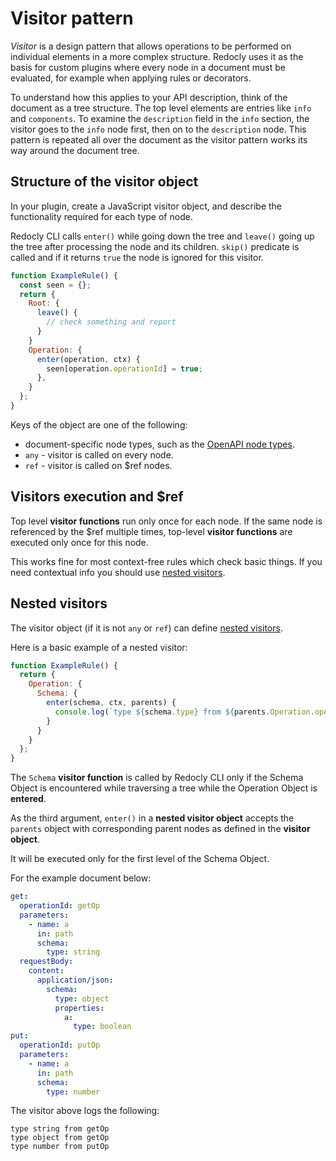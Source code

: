 # Visitor pattern

_Visitor_ is a design pattern that allows operations to be performed on individual elements in a more complex structure. Redocly uses it as the basis for custom plugins where every node in a document must be evaluated, for example when applying rules or decorators.

To understand how this applies to your API description, think of the document as a tree structure. The top level elements are entries like `info` and `components`. To examine the `description` field in the `info` section, the visitor goes to the `info` node first, then on to the `description` node. This pattern is repeated all over the document as the visitor pattern works its way around the document tree.

<a id="visitor-object"></a><a id="format-of-visitor-object"></a>

## Structure of the visitor object

In your plugin, create a JavaScript visitor object, and describe the functionality required for each type of node.

Redocly CLI calls `enter()` while going down the tree and `leave()` going up the tree after processing the node and its children.
`skip()` predicate is called and if it returns `true` the node is ignored for this visitor.


```js
function ExampleRule() {
  const seen = {};
  return {
    Root: {
      leave() {
        // check something and report
      }
    }
    Operation: {
      enter(operation, ctx) {
        seen[operation.operationId] = true;
      },
    }
  };
}
```

Keys of the object are one of the following:

- document-specific node types, such as the [OpenAPI node types](../../openapi-visual-reference/openapi-node-types.md).
- `any` - visitor is called on every node.
- `ref` - visitor is called on $ref nodes.


## Visitors execution and $ref

Top level **visitor functions** run only once for each node.
If the same node is referenced by the $ref multiple times,
top-level **visitor functions** are executed only once for this node.

This works fine for most context-free rules which check basic things. If you need contextual info you should use [nested visitors](#nested-visitors).

## Nested visitors

The visitor object (if it is not `any` or `ref`) can define [nested visitors](#nested-visitors).

Here is a basic example of a nested visitor:

```js
function ExampleRule() {
  return {
    Operation: {
      Schema: {
        enter(schema, ctx, parents) {
          console.log(`type ${schema.type} from ${parents.Operation.operationId}`)
        }
      }
    }
  };
}
```

The `Schema` **visitor function** is called by Redocly CLI only if the Schema Object is encountered while traversing a tree while the Operation Object is **entered**.

As the third argument, `enter()` in a **nested visitor object** accepts the `parents` object with corresponding parent nodes as defined in the **visitor object**.

<div class="attention"> It will be executed only for the first level of the Schema Object.</div>

For the example document below:

```yaml
get:
  operationId: getOp
  parameters:
    - name: a
      in: path
      schema:
        type: string
  requestBody:
    content:
      application/json:
        schema:
          type: object
          properties:
            a:
              type: boolean
put:
  operationId: putOp
  parameters:
    - name: a
      in: path
      schema:
        type: number
```

The visitor above logs the following:

```
type string from getOp
type object from getOp
type number from putOp
```


